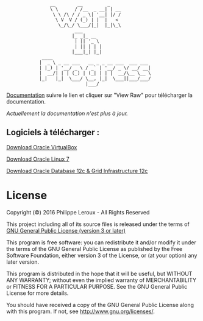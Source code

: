                     __        __         _
                    \ \      / /__  _ __| | __
                     \ \ /\ / / _ \| '__| |/ /
                      \ V  V / (_) | |  |   <
                       \_/\_/ \___/|_|  |_|\_\
                             ___
                            |_ _|_ __
                             | || '_ \
                             | || | | |
                            |___|_| |_|
                 ____
                |  _ \ _ __ ___   __ _ _ __ ___  ___ ___
                | |_) | '__/ _ \ / _` | '__/ _ \/ __/ __|
                |  __/| | | (_) | (_| | | |  __/\__ \__ \
                |_|   |_|  \___/ \__, |_|  \___||___/___/
                                 |___/

[Documentation](https://github.com/PhilippeLeroux/plescripts/tree/master/setup_vms_dns_master/installation.odp)
 suivre le lien et cliquer sur "View Raw" pour télécharger la documentation.

_Actuellement la documentation n'est plus à jour._

Logiciels à télécharger :
-------------------------

[Download Oracle VirtualBox](https://www.virtualbox.org/wiki/Downloads)

[Download Oracle Linux 7](https://edelivery.oracle.com/osdc/faces/SearchSoftware)

[Download Oracle Database 12c & Grid Infrastructure 12c](http://www.oracle.com/technetwork/database/enterprise-edition/downloads/database12c-linux-download-2240591.html)

License
=======

Copyright (©) 2016 Philippe Leroux - All Rights Reserved

This project including all of its source files is released under the terms of [GNU General Public License (version 3 or later)](http://www.gnu.org/licenses/gpl.txt)

This program is free software: you can redistribute it and/or modify
it under the terms of the GNU General Public License as published by
the Free Software Foundation, either version 3 of the License, or
(at your option) any later version.

This program is distributed in the hope that it will be useful,
but WITHOUT ANY WARRANTY; without even the implied warranty of
MERCHANTABILITY or FITNESS FOR A PARTICULAR PURPOSE.  See the
GNU General Public License for more details.

You should have received a copy of the GNU General Public License
along with this program.  If not, see <http://www.gnu.org/licenses/>.
